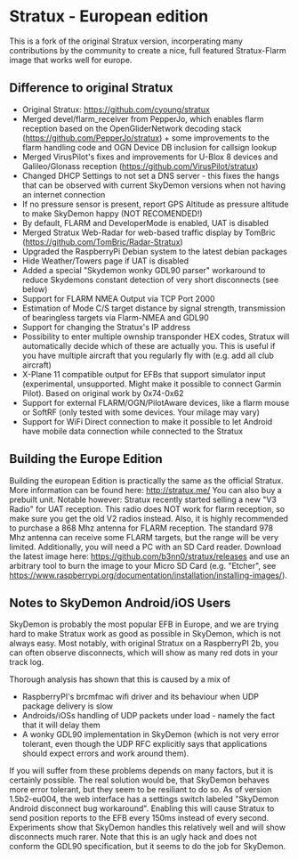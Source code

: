 # Stratux - European edition
This is a fork of the original Stratux version, incorperating many contributions by the community to create a
nice, full featured Stratux-Flarm image that works well for europe.
## Difference to original Stratux
* Original Stratux: https://github.com/cyoung/stratux
* Merged devel/flarm_receiver from PepperJo, which enables flarm reception based on the OpenGliderNetwork decoding stack (https://github.com/PepperJo/stratux) + some improvements to the flarm handling code and OGN Device DB inclusion for callsign lookup
* Merged VirusPilot's fixes and improvements for U-Blox 8 devices and Galileo/Glonass reception (https://github.com/VirusPilot/stratux)
* Changed DHCP Settings to not set a DNS server - this fixes the hangs that can be observed with current SkyDemon versions when not having an internet connection
* If no pressure sensor is present, report GPS Altitude as pressure altitude to make SkyDemon happy (NOT RECOMENDED!)
* By default, FLARM and DeveloperMode is enabled, UAT is disabled
* Merged Stratux Web-Radar for web-based traffic display by TomBric (https://github.com/TomBric/Radar-Stratux)
* Upgraded the RaspberryPi Debian system to the latest debian packages
* Hide Weather/Towers page if UAT is disabled
* Added a special "Skydemon wonky GDL90 parser" workaround to reduce Skydemons constant detection of very short disconnects (see below)
* Support for FLARM NMEA Output via TCP Port 2000
* Estimation of Mode C/S target distance by signal strength, transmission of bearingless targets via Flarm-NMEA and GDL90
* Support for changing the Stratux's IP address
* Possibility to enter multiple ownship transponder HEX codes, Stratux will automatically decide which of these are actually you. This is useful if you have multiple aircraft that you regularly fly with (e.g. add all club aircraft)
* X-Plane 11 compatible output for EFBs that support simulator input (experimental, unsupported. Might make it possible to connect Garmin Pilot). Based on original work by 0x74-0x62
* Support for external FLARM/OGN/PilotAware devices, like a flarm mouse or SoftRF (only tested with some devices. Your milage may vary)
* Support for WiFi Direct connection to make it possible to let Android have mobile data connection while connected to the Stratux



## Building the Europe Edition
Building the european Edition is practically the same as the official Stratux. More information can be found here:
http://stratux.me/
You can also buy a prebuilt unit.
Notable however: Stratux recently started selling a new "V3 Radio" for UAT reception. This radio does NOT work for flarm reception, so make sure you get the old V2 radios instead.
Also, it is highly recommended to purchase a 868 Mhz antenna for FLARM reception. The standard 978 Mhz antenna can receive some FLARM targets, but the range will be very limited.
Additionally, you will need a PC with an SD Card reader.
Download the latest image here: https://github.com/b3nn0/stratux/releases
and use an arbitrary tool to burn the image to your Micro SD Card (e.g. "Etcher", see https://www.raspberrypi.org/documentation/installation/installing-images/).



## Notes to SkyDemon Android/iOS Users
SkyDemon is probably the most popular EFB in Europe, and we are trying hard to make Stratux work as good as possible in SkyDemon, which is not always easy. Most notably, with original Stratux on a RaspberryPI 2b, you can often observe disconnects, which will show as many red dots in your track log.

Thorough analysis has shown that this is caused by a mix of
- RaspberryPI's brcmfmac wifi driver and its behaviour when UDP package delivery is slow
- Androids/iOSs handling of UDP packets under load - namely the fact that it will delay them
- A wonky GDL90 implementation in SkyDemon (which is not very error tolerant, even though the UDP RFC explicitly says that applications should expect errors and work around them).

If you will suffer from these problems depends on many factors, but it is certainly possible.
The real solution would be, that SkyDemon behaves more error tolerant, but they seem to be resiliant to do so.
As of version 1.5b2-eu004, the web interface has a settings switch labeled "SkyDemon Android disconnect bug workaround". Enabling this will cause Stratux to send position reports to the EFB every 150ms instead of every second.
Experiments show that SkyDemon handles this relatively well and will show disconnects much rarer.
Note that this is an ugly hack and does not conform the GDL90 specification, but it seems to do the job for SkyDemon.


